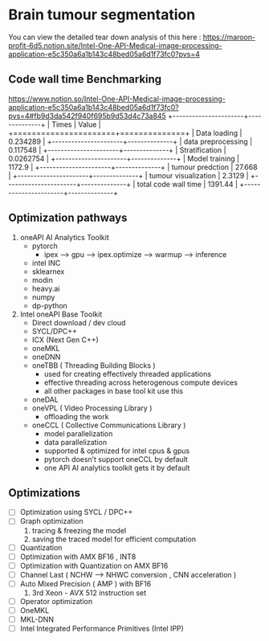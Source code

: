 # Brain tumour segmentation
You can view the detailed tear down analysis of this here : https://maroon-profit-6d5.notion.site/Intel-One-API-Medical-image-processing-application-e5c350a6a1b143c48bed05a6d1f73fc0?pvs=4

## Code wall time Benchmarking
https://www.notion.so/Intel-One-API-Medical-image-processing-application-e5c350a6a1b143c48bed05a6d1f73fc0?pvs=4#fb9d3da542f940f695b9d53d4c73a845
+----------------------+--------------+
| Times                |        Value |
+======================+==============+
| Data loading         |    0.234289  |
+----------------------+--------------+
| data preprocessing   |    0.117548  |
+----------------------+--------------+
| Stratification       |    0.0262754 |
+----------------------+--------------+
| Model training       |    1172.9    |
+----------------------+--------------+
| tumour predction     |    27.668    |
+----------------------+--------------+
| tumour visualization |    2.3129    |
+----------------------+--------------+
| total code wall time |    1391.44   |
+----------------------+--------------+

## Optimization pathways

1. oneAPI AI Analytics Toolkit
    - pytorch
        - ipex —> gpu —> ipex.optimize —> warmup —> inference
    - intel INC
    - sklearnex
    - modin
    - heavy.ai
    - numpy
    - dp-python
2. Intel oneAPI Base Toolkit
    - Direct download / dev cloud
    - SYCL/DPC++
    - ICX (Next Gen C++)
    - oneMKL
    - oneDNN
    - oneTBB ( Threading Building Blocks )
        - used for creating effectively threaded applications
        - effective threading across heterogenous compute devices
        - all other packages in base tool kit use this
    - oneDAL
    - oneVPL ( Video Processing Library )
        - offloading the work
    - oneCCL ( Collective Communications Library )
        - model parallelization
        - data parallelization
        - supported & optimized for intel cpus & gpus
        - pytorch doesn’t support oneCCL by default
        - one API AI analytics toolkit gets it by default

## Optimizations

- [ ]  Optimization using SYCL / DPC++
- [ ]  Graph optimization
    1. tracing & freezing the model 
    2. saving the traced model for efficient computation
- [ ]  Quantization
- [ ]  Optimization with AMX BF16 , INT8
- [ ]  Optimization with Quantization on AMX BF16
- [ ]  Channel Last ( NCHW —> NHWC conversion , CNN acceleration )
- [ ]  Auto Mixed Precision ( AMP ) with BF16
    1. 3rd Xeon - AVX 512 instruction set 
- [ ]  Operator optimization
- [ ]  OneMKL
- [ ]  MKL-DNN
- [ ]  Intel Integrated Performance Primitives (Intel IPP)
